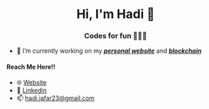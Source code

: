 <h1 align="center">Hi, I'm Hadi 👋</h1>
<h3 align="center">Codes for fun 🧑🏽‍💻</h3>

- 🔭 I’m currently working on my [***personal website***](https://github.com/hadiJafar/personal-website) and [***blockchain***](https://github.com/hadijafar/blockchain)

#### Reach Me Here!!
- 🌐 [Website](https://hadijafar.netlify.app)
- 💬 [Linkedin](https://www.linkedin.com/in/hadi-jafar-950916205/)
- 📫 hadi.jafar23@gmail.com


<!--
**hadiJafar/hadiJafar** is a ✨ _special_ ✨ repository because its `README.md` (this file) appears on your GitHub profile.

Here are some ideas to get you started:

- 🔭 I’m currently working on ...
- 🌱 I’m currently learning ...
- 👯 I’m looking to collaborate on ...
- 🤔 I’m looking for help with ...
- 💬 Ask me about ...
- 📫 How to reach me: ...
- 😄 Pronouns: ...
- ⚡ Fun fact: ...
-->
